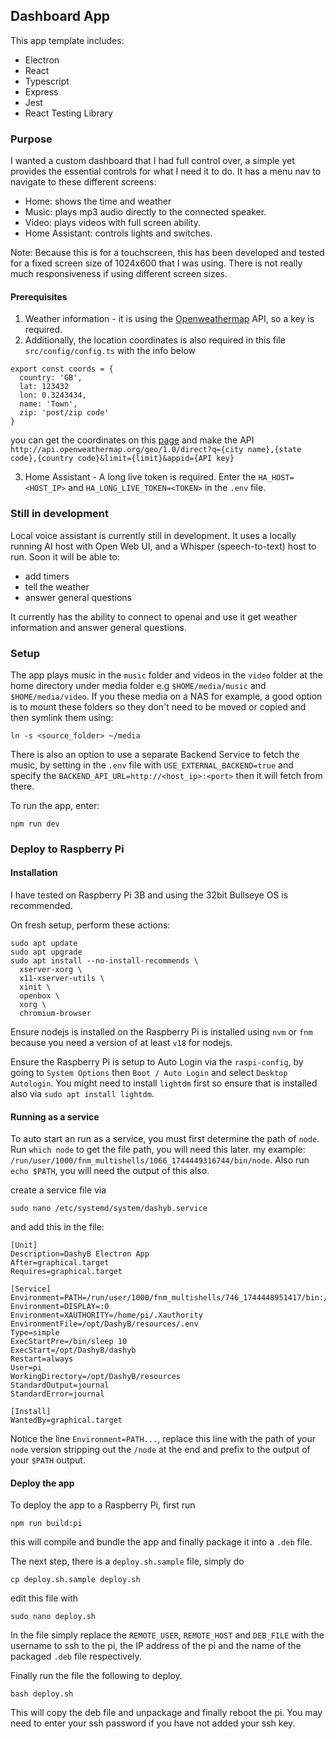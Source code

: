 ## Dashboard App

This app template includes:

- Electron
- React
- Typescript
- Express
- Jest
- React Testing Library

### Purpose

I wanted a custom dashboard that I had full control over, a simple yet provides the essential controls for what I need it to do. It has a menu nav to navigate to these different screens:

- Home: shows the time and weather
- Music: plays mp3 audio directly to the connected speaker.
- Video: plays videos with full screen ability.
- Home Assistant: controls lights and switches.

Note: Because this is for a touchscreen, this has been developed and tested for a fixed screen size of 1024x600 that I was using. There is not really much responsiveness if using different screen sizes.

#### Prerequisites

1. Weather information - it is using the [Openweathermap](https://openweathermap.org/) API, so a key is required.
2. Additionally, the location coordinates is also required in this file `src/config/config.ts` with the info below

```
export const coords = {
  country: 'GB',
  lat: 123432
  lon: 0.3243434,
  name: 'Town',
  zip: 'post/zip code'
}
```

you can get the coordinates on this [page](https://openweathermap.org/api/geocoding-api) and make the API `http://api.openweathermap.org/geo/1.0/direct?q={city name},{state code},{country code}&limit={limit}&appid={API key}`

3. Home Assistant - A long live token is required. Enter the `HA_HOST=<HOST_IP>` and `HA_LONG_LIVE_TOKEN=<TOKEN>` in the `.env` file.

### Still in development

Local voice assistant is currently still in development. It uses a locally running AI host with Open Web UI, and a Whisper (speech-to-text) host to run.
Soon it will be able to:

- add timers
- tell the weather
- answer general questions

It currently has the ability to connect to openai and use it get weather information and answer general questions.

### Setup

The app plays music in the `music` folder and videos in the `video` folder at the home directory under media folder e.g `$HOME/media/music` and `$HOME/media/video`. If you these media on a NAS for example, a good option is to mount these folders so they don't need to be moved or copied and then symlink them using:
```
ln -s <source_folder> ~/media
```

There is also an option to use a separate Backend Service to fetch the music, by setting in the `.env` file with `USE_EXTERNAL_BACKEND=true` and specify the `BACKEND_API_URL=http://<host_ip>:<port>` then it will fetch from there.

To run the app, enter:

```
npm run dev
```


### Deploy to Raspberry Pi

#### Installation

I have tested on Raspberry Pi 3B and using the 32bit Bullseye OS is recommended.

On fresh setup, perform these actions:
```
sudo apt update
sudo apt upgrade
sudo apt install --no-install-recommends \
  xserver-xorg \
  x11-xserver-utils \
  xinit \
  openbox \
  xorg \
  chromium-browser
```

Ensure nodejs is installed on the Raspberry Pi is installed using `nvm` or `fnm` because you need a version of at least `v18` for nodejs.

Ensure the Raspberry Pi is setup to Auto Login via the `raspi-config`, by going to `System Options` then `Boot / Auto Login` and select `Desktop Autologin`. You might need to install `lightdm` first so ensure that is installed also via `sudo apt install lightdm`.

#### Running as a service

To auto start an run as a service, you must first determine the path of `node`.
Run `which node` to get the file path, you will need this later.
my example: `/run/user/1000/fnm_multishells/1066_1744449316744/bin/node`.
Also run `echo $PATH`, you will need the output of this also.

create a service file via 
```
sudo nano /etc/systemd/system/dashyb.service 
```
and add this in the file:
```
[Unit]
Description=DashyB Electron App
After=graphical.target
Requires=graphical.target

[Service]
Environment=PATH=/run/user/1000/fnm_multishells/746_1744448951417/bin:/home/pi/.local/share/fnm:/usr/local/sbin:/usr/local/bin:/usr/sbin:/usr/bin:/sbin:/bin:/usr/local/games:/usr/games
Environment=DISPLAY=:0
Environment=XAUTHORITY=/home/pi/.Xauthority
EnvironmentFile=/opt/DashyB/resources/.env
Type=simple
ExecStartPre=/bin/sleep 10
ExecStart=/opt/DashyB/dashyb
Restart=always
User=pi
WorkingDirectory=/opt/DashyB/resources
StandardOutput=journal
StandardError=journal

[Install]
WantedBy=graphical.target
```
Notice the line `Environment=PATH...`, replace this line with the path of your `node` version stripping out the `/node` at the end and prefix to the output of your `$PATH` output.

#### Deploy the app

To deploy the app to a Raspberry Pi, first run
```
npm run build:pi
```
this will compile and bundle the app and finally package it into a `.deb` file.

The next step, there is a `deploy.sh.sample` file, simply do 
```
cp deploy.sh.sample deploy.sh
```
edit this file with
```
sudo nano deploy.sh
```
In the file simply replace the `REMOTE_USER`, `REMOTE_HOST` and `DEB_FILE` with the username to ssh to the pi, the IP address of the pi and the name of the packaged `.deb` file respectively.

Finally run the file the following to deploy.
```
bash deploy.sh
```
This will copy the deb file and unpackage and finally reboot the pi. You may need to enter your ssh password if you have not added your ssh key.
